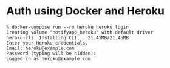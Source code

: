 # Auth using Docker and Heroku

    % docker-compose run --rm heroku heroku login
    Creating volume "notifyapp_heroku" with default driver
    heroku-cli: Installing CLI... 21.45MB/21.45MB
    Enter your Heroku credentials.
    Email: heroku@example.com
    Password (typing will be hidden):
    Logged in as heroku@example.com
